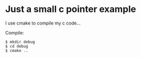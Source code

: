 # Just a small c pointer example

I use cmake to compile my c code...

Compile:
```
$ mkdir debug
$ cd debug
$ cmake ..
```

